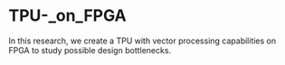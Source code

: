 # TPU-_on_FPGA
In this research, we create a TPU with vector processing capabilities on FPGA to study possible design bottlenecks.
